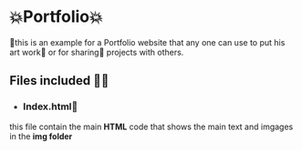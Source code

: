 # :boom:Portfolio:boom:
:gift:this is an example for a Portfolio website that any one can use to put his art work:dvd: or 
for sharing:loudspeaker: projects with others.
## Files included :pill::page_with_curl:
* ### Index.html:bookmark_tabs:
this file contain the main **HTML** code that shows the main text and imgages in the **img folder**
